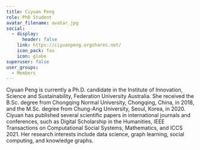 ```yaml
---
title: Ciyuan Peng
role: PhD Student
avatar_filename: avatar.jpg
social:
  - display:
      header: false
    link: https://ciyuanpeng.orgshares.net/
    icon_pack: fas
    icon: globe
superuser: false
user_groups:
  - Members
---
```

Ciyuan Peng is currently a Ph.D. candidate in the Institute of Innovation, Science and Sustainability, Federation University Australia. She received the B.Sc. degree from Chongqing Normal University, Chongqing, China, in 2018, and the M.Sc. degree from Chung-Ang University, Seoul, Korea, in 2020. Ciyuan has published several scientific papers in international journals and conferences, such as Digital Scholarship in the Humanities, IEEE Transactions on Computational Social Systems, Mathematics, and ICCS 2021. Her research interests include data science, graph learning, social computing, and knowledge graphs.